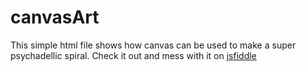 # canvasArt

This simple html file shows how canvas can be used to make a super psychadellic spiral. Check it out and mess with it on
[jsfiddle](https://jsfiddle.net/graysonthemason/toq032me/2/)
